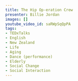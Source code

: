```yaml
---
title: The Hip Op-eration Crew
presenter: Billie Jordan
images: []
youtube_video_id: saRWpSqQpPA
tags:
- TEDxTalks
- English
- New Zealand
- Life
- Aging
- Dance (performance)
- Elderly
- Social Change
- Social Interaction
---
```

